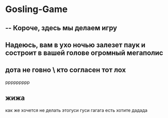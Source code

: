 # Gosling-Game
--
Короче, здесь мы делаем игру
--
Надеюсь, вам в ухо ночью залезет паук и состроит в вашей голове огромный мегаполис
--
дота не говно \ кто согласен тот лох
--
ppppppppp

жижа
--
как же хочется не делать этогуси гуси гагага есть хотите дадада

